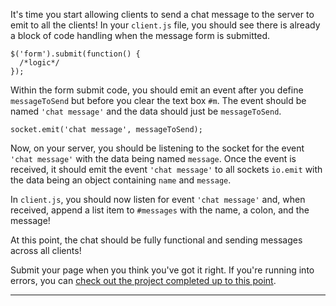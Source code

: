<div class="challenge-instructions"><div><section id="description">
<p>It's time you start allowing clients to send a chat message to the server to emit to all the clients! In your <code>client.js</code> file, you should see there is already a block of code handling when the message form is submitted.</p>
<pre class="language-js" tabindex="0"><code class="language-js"><span class="token function">$</span><span class="token punctuation">(</span><span class="token string">'form'</span><span class="token punctuation">)</span><span class="token punctuation">.</span><span class="token function">submit</span><span class="token punctuation">(</span><span class="token keyword">function</span><span class="token punctuation">(</span><span class="token punctuation">)</span> <span class="token punctuation">{</span>
  <span class="token comment">/*logic*/</span>
<span class="token punctuation">}</span><span class="token punctuation">)</span><span class="token punctuation">;</span>
</code></pre>
<p>Within the form submit code, you should emit an event after you define <code>messageToSend</code> but before you clear the text box <code>#m</code>. The event should be named <code>'chat message'</code> and the data should just be <code>messageToSend</code>.</p>
<pre class="language-js" tabindex="0"><code class="language-js">socket<span class="token punctuation">.</span><span class="token function">emit</span><span class="token punctuation">(</span><span class="token string">'chat message'</span><span class="token punctuation">,</span> messageToSend<span class="token punctuation">)</span><span class="token punctuation">;</span>
</code></pre>
<p>Now, on your server, you should be listening to the socket for the event <code>'chat message'</code> with the data being named <code>message</code>. Once the event is received, it should emit the event <code>'chat message'</code> to all sockets <code>io.emit</code> with the data being an object containing <code>name</code> and <code>message</code>.</p>
<p>In <code>client.js</code>, you should now listen for event <code>'chat message'</code> and, when received, append a list item to <code>#messages</code> with the name, a colon, and the message!</p>
<p>At this point, the chat should be fully functional and sending messages across all clients!</p>
<p>Submit your page when you think you've got it right. If you're running into errors, you can <a href="https://gist.github.com/camperbot/d7af9864375207e254f73262976d2016" rel="noopener noreferrer nofollow" target="_blank">check out the project completed up to this point</a>.</p>
</section></div><hr/></div>